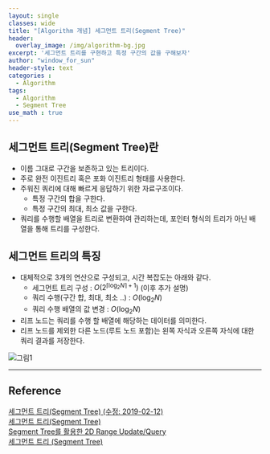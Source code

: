 ```yaml
--- 
layout: single
classes: wide
title: "[Algorithm 개념] 세그먼트 트리(Segment Tree)"
header:
  overlay_image: /img/algorithm-bg.jpg
excerpt: '세그먼트 트리를 구현하고 특정 구간의 값을 구해보자'
author: "window_for_sun"
header-style: text
categories :
  - Algorithm
tags:
  - Algorithm
  - Segment Tree
use_math : true
---  
```


## 세그먼트 트리(Segment Tree)란
- 이름 그대로 구간을 보존하고 있는 트리이다.
- 주로 완전 이진트리 혹은 포화 이진트리 형태를 사용한다.
- 주워진 쿼리에 대해 빠르게 응답하기 위한 자료구조이다.
	- 특정 구간의 합을 구한다.
	- 특정 구간의 최대, 최소 값을 구한다.
- 쿼리를 수행할 배열을 트리로 변환하여 관리하는데, 포인터 형식의 트리가 아닌 배열을 통해 트리를 구성한다.
	
## 세그먼트 트리의 특징
- 대체적으로 3개의 연산으로 구성되고, 시간 복잡도는 아래와 같다.
	- 세그먼트 트리 구성 : $O(2^{\lceil \log_2 N \rceil + 1})$ (이후 추가 설명)
	- 쿼리 수행(구간 합, 최대, 최소 ..) : $O(\log_2 N)$
	- 쿼리 수행 배열의 값 변경 : $O(\log_2 N)$
- 리프 노드는 쿼리를 수행 할 배열에 해당하는 데이터를 의미한다.
- 리프 노드를 제외한 다른 노드(루트 노드 포함)는 왼쪽 자식과 오른쪽 자식에 대한 쿼리 결과를 저장한다.

![그림1]({{site.baseurl}}/img/algorithm/concept-segmenttree-1.png)



---
## Reference
[세그먼트 트리(Segment Tree) (수정: 2019-02-12)](http://blog.naver.com/PostView.nhn?blogId=kks227&logNo=220791986409)  
[세그먼트 트리(Segment Tree)](https://www.crocus.co.kr/648)  
[Segment Tree를 활용한 2D Range Update/Query](http://www.secmem.org/blog/2018/12/23/segment-tree-2d-range-update-query/)  
[세그먼트 트리 (Segment Tree)](https://www.acmicpc.net/blog/view/9)  
